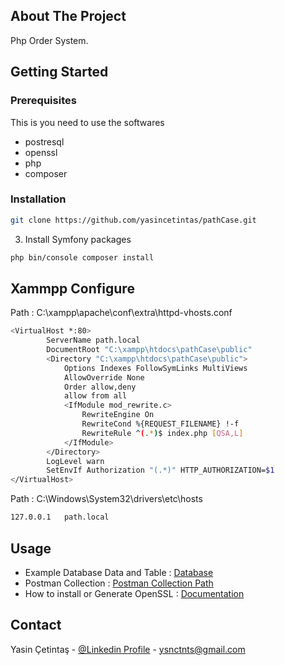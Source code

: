 
<!-- ABOUT THE PROJECT -->
## About The Project
Php Order  System.


<!-- GETTING STARTED -->
## Getting Started
### Prerequisites

This is  you need to use the softwares
* postresql
* openssl
* php
* composer

### Installation

```sh
git clone https://github.com/yasincetintas/pathCase.git
```
3. Install Symfony packages
```sh
php bin/console composer install
```


<!-- Xammpp Configure -->
## Xammpp Configure

Path  : C:\xampp\apache\conf\extra\httpd-vhosts.conf

```sh
<VirtualHost *:80>
		ServerName path.local
        DocumentRoot "C:\xampp\htdocs\pathCase\public"
        <Directory "C:\xampp\htdocs\pathCase\public">
			Options Indexes FollowSymLinks MultiViews
			AllowOverride None
			Order allow,deny
			allow from all
			<IfModule mod_rewrite.c>
				RewriteEngine On
				RewriteCond %{REQUEST_FILENAME} !-f
				RewriteRule ^(.*)$ index.php [QSA,L]
			</IfModule>
		</Directory>
        LogLevel warn
		SetEnvIf Authorization "(.*)" HTTP_AUTHORIZATION=$1
</VirtualHost>
```

Path  : C:\Windows\System32\drivers\etc\hosts

```sh
127.0.0.1	path.local
```

<!-- USAGE EXAMPLES -->
## Usage

* Example Database Data and Table : [Database](https://github.com/yasincetintas/pathCase/tree/master/DATABASE)
* Postman Collection : [Postman Collection Path](https://github.com/yasincetintas/pathCase/blob/master/Postman/Yasin%20Cetintas%20Path%20Case.postman_collection.json)
* How to install or Generate OpenSSL : [Documentation](https://emirkarsiyakali.com/implementing-jwt-authentication-to-your-api-platform-application-885f014d3358?source=social.tw )

<!-- CONTACT -->
## Contact

Yasin Çetintaş - [@Linkedin  Profile](https://www.linkedin.com/in/yasincetintas/) - ysnctnts@gmail.com

